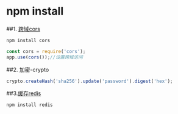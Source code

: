 # npm install

##1. [跨域cors](https://github.com/expressjs/cors)
```cmd
npm install cors
```
```js
const cors = require('cors');
app.use(cors());//设置跨域访问
```
##2. 加密-crypto
```js
crypto.createHash('sha256').update('password').digest('hex');
```
##3.[缓存redis](https://www.npmjs.com/package/redis)
```cmd
npm install redis
```



